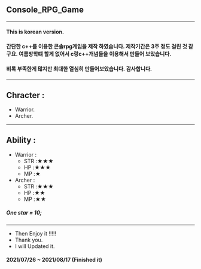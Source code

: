 ## Console_RPG_Game
------
#### This is korean version.
#### 간단한 c++를 이용한 콘솔rpg게임을 제작 하였습니다. 제작기간은 3주 정도 걸린 것 같구요. 여름방학떄 할게 없어서 c랑c++개념들을 이용해서 만들어 보았습니다.
#### 비록 부족한게 많지만 최대한 열심히 만들어보았습니다. 감사합니다.
------
## Chracter :
+ Warrior.
+ Archer.
------
## Ability :
+ Warrior :
    + STR :★★★ 
	 + HP  :★★★
	 +	MP  :★
+ Archer :
    + STR :★★★ 
	 + HP  :★★
	 +	MP  :★★
##### One star = 10;
------
+ Then Enjoy it !!!!! 
+ Thank you.
+ I will Updated it.
#### 2021/07/26 ~ 2021/08/17 (Finished it)
